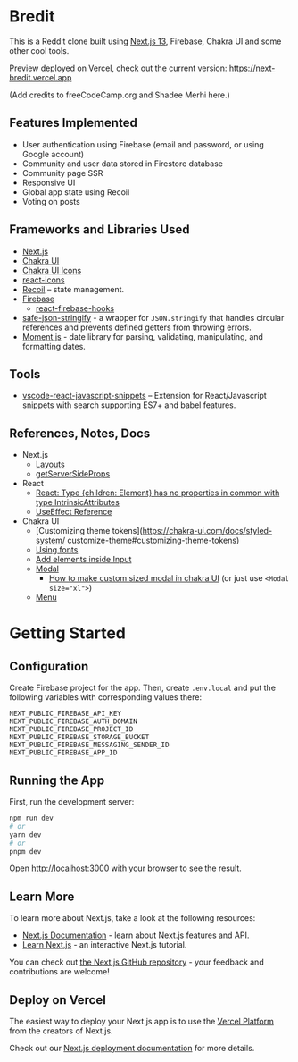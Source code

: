 # Bredit

This is a Reddit clone built using [Next.js 13](https://nextjs.org/), Firebase, Chakra UI and some other cool tools.

Preview deployed on Vercel, check out the current version: https://next-bredit.vercel.app

(Add credits to freeCodeCamp.org and Shadee Merhi here.)

## Features Implemented

- User authentication using Firebase (email and password, or using Google account)
- Community and user data stored in Firestore database
- Community page SSR
- Responsive UI
- Global app state using Recoil
- Voting on posts

## Frameworks and Libraries Used

- [Next.js](https://nextjs.org/)
- [Chakra UI](https://chakra-ui.com/)
- [Chakra UI Icons](https://chakra-ui.com/getting-started/cra-guide#using-chakra-icons)
- [react-icons](https://www.npmjs.com/package/react-icons)
- [Recoil](https://recoiljs.org/) – state management.
- [Firebase](https://console.firebase.google.com/)
  - [react-firebase-hooks](https://www.npmjs.com/package/react-firebase-hooks)
- [safe-json-stringify](https://www.npmjs.com/package/safe-json-stringify) - a wrapper for `JSON.stringify` that handles circular references and prevents defined getters from throwing errors.
- [Moment.js](https://www.npmjs.com/package/moment) - date library for parsing, validating, manipulating, and formatting dates.

## Tools

- [vscode-react-javascript-snippets](https://github.com/ults-io/vscode-react-javascript-snippets) – Extension for React/Javascript snippets with search supporting ES7+ and babel features.

## References, Notes, Docs

- Next.js
  - [Layouts](https://nextjs.org/docs/app/building-your-application/routing/pages-and-layouts#layouts)
  - [getServerSideProps](https://nextjs.org/docs/pages/building-your-application/data-fetching/get-server-side-props)
- React
  - [React: Type {children: Element} has no properties in common with type IntrinsicAttributes](https://bobbyhadz.com/blog/react-type-children-has-no-properties-in-common)
  - [UseEffect Reference](https://react.dev/reference/react/useEffect#reference)
- Chakra UI
  - [Customizing theme tokens](https://chakra-ui.com/docs/styled-system/
    customize-theme#customizing-theme-tokens)
  - [Using fonts](https://chakra-ui.com/community/recipes/using-fonts)
  - [Add elements inside Input](https://chakra-ui.com/docs/components/input/usage#add-elements-inside-input)
  - [Modal](https://chakra-ui.com/docs/components/modal/usage#usage)
    - [How to make custom sized modal in chakra UI](https://stackoverflow.com/questions/70040397/how-to-make-custom-sized-modal-in-chakra-ui) (or just use `<Modal size="xl">`)
  - [Menu](https://chakra-ui.com/docs/components/menu/usage#usage)

# Getting Started

## Configuration

Create Firebase project for the app. Then, create `.env.local` and put the following variables with corresponding values there:

```
NEXT_PUBLIC_FIREBASE_API_KEY
NEXT_PUBLIC_FIREBASE_AUTH_DOMAIN
NEXT_PUBLIC_FIREBASE_PROJECT_ID
NEXT_PUBLIC_FIREBASE_STORAGE_BUCKET
NEXT_PUBLIC_FIREBASE_MESSAGING_SENDER_ID
NEXT_PUBLIC_FIREBASE_APP_ID
```

## Running the App

First, run the development server:

```bash
npm run dev
# or
yarn dev
# or
pnpm dev
```

Open [http://localhost:3000](http://localhost:3000) with your browser to see the result.

## Learn More

To learn more about Next.js, take a look at the following resources:

- [Next.js Documentation](https://nextjs.org/docs) - learn about Next.js features and API.
- [Learn Next.js](https://nextjs.org/learn) - an interactive Next.js tutorial.

You can check out [the Next.js GitHub repository](https://github.com/vercel/next.js/) - your feedback and contributions are welcome!

## Deploy on Vercel

The easiest way to deploy your Next.js app is to use the [Vercel Platform](https://vercel.com/new?utm_medium=default-template&filter=next.js&utm_source=create-next-app&utm_campaign=create-next-app-readme) from the creators of Next.js.

Check out our [Next.js deployment documentation](https://nextjs.org/docs/deployment) for more details.
